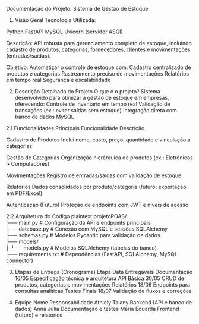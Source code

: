 Documentação do Projeto: Sistema de Gestão de Estoque

1. Visão Geral
Tecnologia Utilizada:

Python
FastAPI
MySQL
Uvicorn (servidor ASGI)

Descrição: API robusta para gerenciamento completo de estoque, incluindo cadastro de produtos, categorias, fornecedores, clientes e movimentações (entradas/saídas).

Objetivo:
Automatizar o controle de estoque com:
Cadastro centralizado de produtos e categorias
Rastreamento preciso de movimentações
Relatórios em tempo real
Segurança e escalabilidade

2. Descrição Detalhada do Projeto
O que é o projeto?
Sistema desenvolvido para otimizar a gestão de estoque em empresas, oferecendo:
Controle de inventário em tempo real
Validação de transações (ex.: evitar saídas sem estoque)
Integração direta com banco de dados MySQL

2.1 Funcionalidades Principais
Funcionalidade	Descrição

Cadastro de Produtos	Inclui nome, custo, preço, quantidade e vinculação a categorias

Gestão de Categorias	Organização hierárquica de produtos (ex.: Eletrônicos > Computadores)

Movimentações	Registro de entradas/saídas com validação de estoque

Relatórios	Dados consolidados por produto/categoria (futuro: exportação em PDF/Excel)

Autenticação	(Futuro) Proteção de endpoints com JWT e níveis de acesso

2.2 Arquitetura do Código
plaintext
projetoPOAS/  
├── main.py               # Configuração da API e endpoints principais  
├── database.py           # Conexão com MySQL e sessões SQLAlchemy  
├── schemas.py            # Modelos Pydantic para validação de dados  
├── models/  
│   └── models.py         # Modelos SQLAlchemy (tabelas do banco)  
├── requirements.txt      # Dependências (FastAPI, SQLAlchemy, MySQL-connector)   

3. Etapas de Entrega (Cronograma)
Etapa	Data	Entregáveis
Documentação	16/05	Especificação técnica e arquitetura
API Básica	30/05	CRUD de produtos, categorias e movimentações
Relatórios	18/06	Endpoints para consultas analíticas
Testes Finais	18/07	Validação de fluxos e correções

4. Equipe
Nome	Responsabilidade
Athiely Taiany	Backend (API e banco de dados)
Anna Júlia	Documentação e testes
Maria Eduarda	Frontend (futuro) e relatórios
